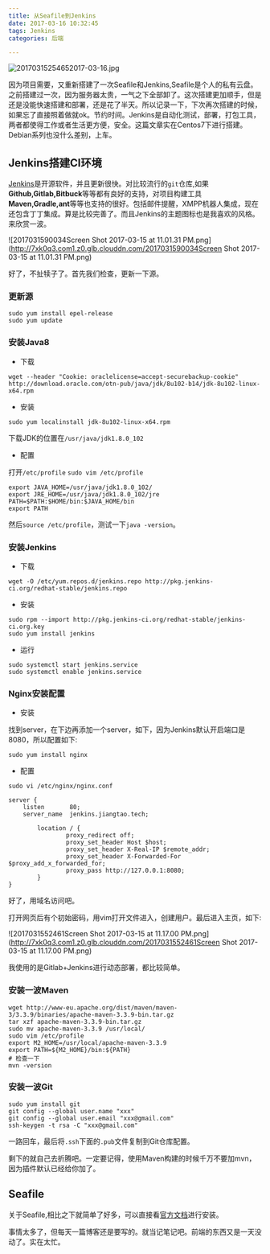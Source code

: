 ```yaml
---
title: 从Seafile到Jenkins
date: 2017-03-16 10:32:45
tags: Jenkins
categories: 后端

---
```


![20170315254652017-03-16.jpg](http://7xk0q3.com1.z0.glb.clouddn.com/20170315254652017-03-16.jpg)

因为项目需要，又重新搭建了一次Seafile和Jenkins,Seafile是个人的私有云盘。之前搭建过一次，因为服务器太贵，一气之下全部卸了。这次搭建更加顺手，但是还是没能快速搭建和部署，还是花了半天。所以记录一下，下次再次搭建的时候，如果忘了直接照着做就ok。节约时间。Jenkins是自动化测试，部署，打包工具，两者都使得工作或者生活更方便，安全。这篇文章实在Centos7下进行搭建。Debian系列也没什么差别，上车。

## Jenkins搭建CI环境

[Jenkins](https://jenkins.io/)是开源软件，并且更新很快。对比较流行的`git`仓库,如果**Github,Gitlab,Bitbuck**等等都有良好的支持，对项目构建工具**Maven,Gradle,ant**等等也支持的很好。包括邮件提醒，XMPP机器人集成，现在还包含丁丁集成。算是比较完善了。而且Jenkins的主题图标也是我喜欢的风格。来欣赏一波。

![2017031590034Screen Shot 2017-03-15 at 11.01.31 PM.png](http://7xk0q3.com1.z0.glb.clouddn.com/2017031590034Screen Shot 2017-03-15 at 11.01.31 PM.png)

好了，不扯犊子了。首先我们检查，更新一下源。

### 更新源

```shell
sudo yum install epel-release
sudo yum update
```

### 安装Java8

- 下载

```shel
wget --header "Cookie: oraclelicense=accept-securebackup-cookie" http://download.oracle.com/otn-pub/java/jdk/8u102-b14/jdk-8u102-linux-x64.rpm
```

- 安装

```shell
sudo yum localinstall jdk-8u102-linux-x64.rpm
```
下载JDK的位置在`/usr/java/jdk1.8.0_102`

- 配置

打开`/etc/profile`
`sudo vim /etc/profile`
```shell
export JAVA_HOME=/usr/java/jdk1.8.0_102/
export JRE_HOME=/usr/java/jdk1.8.0_102/jre
PATH=$PATH:$HOME/bin:$JAVA_HOME/bin
export PATH
```
然后`source /etc/profile`，测试一下`java -version`。

### 安装Jenkins

-  下载

```shell
wget -O /etc/yum.repos.d/jenkins.repo http://pkg.jenkins-ci.org/redhat-stable/jenkins.repo
```

- 安装 

```shell
sudo rpm --import http://pkg.jenkins-ci.org/redhat-stable/jenkins-ci.org.key
sudo yum install jenkins
```

- 运行

```shell
sudo systemctl start jenkins.service
sudo systemctl enable jenkins.service
```

### Nginx安装配置

- 安装

找到server，在下边再添加一个server，如下，因为Jenkins默认开启端口是8080，所以配置如下:

```shell
sudo yum install nginx
```

- 配置

```shell
sudo vi /etc/nginx/nginx.conf
```

```shell
server {
    listen       80;
    server_name  jenkins.jiangtao.tech;

        location / {
                proxy_redirect off;
                proxy_set_header Host $host;
                proxy_set_header X-Real-IP $remote_addr;
                proxy_set_header X-Forwarded-For $proxy_add_x_forwarded_for;
                proxy_pass http://127.0.0.1:8080;
        }
}
```

好了，用域名访问吧。

打开网页后有个初始密码，用vim打开文件进入，创建用户。最后进入主页，如下:

![2017031552461Screen Shot 2017-03-15 at 11.17.00 PM.png](http://7xk0q3.com1.z0.glb.clouddn.com/2017031552461Screen Shot 2017-03-15 at 11.17.00 PM.png)

我使用的是Gitlab+Jenkins进行动态部署，都比较简单。

### 安装一波Maven

```shell
wget http://www-eu.apache.org/dist/maven/maven-3/3.3.9/binaries/apache-maven-3.3.9-bin.tar.gz
tar xzf apache-maven-3.3.9-bin.tar.gz
sudo mv apache-maven-3.3.9 /usr/local/
sudo vim /etc/profile
export M2_HOME=/usr/local/apache-maven-3.3.9
export PATH=${M2_HOME}/bin:${PATH}
# 检查一下
mvn -version 
```



### 安装一波Git

```shell
sudo yum install git
git config --global user.name "xxx"
git config --global user.email "xxx@gmail.com"
ssh-keygen -t rsa -C "xxx@gmail.com"
```

一路回车，最后将`.ssh`下面的`.pub`文件复制到Git仓库配置。

剩下的就自己去折腾吧。一定要记得，使用Maven构建的时候千万不要加mvn，因为插件默认已经给你加了。



## Seafile

关于Seafile,相比之下就简单了好多，可以直接看[官方文档](https://manual-cn.seafile.com/deploy/using_mysql.html)进行安装。

事情太多了，但每天一篇博客还是要写的。就当记笔记吧。前端的东西又是一天没动了。实在太忙。